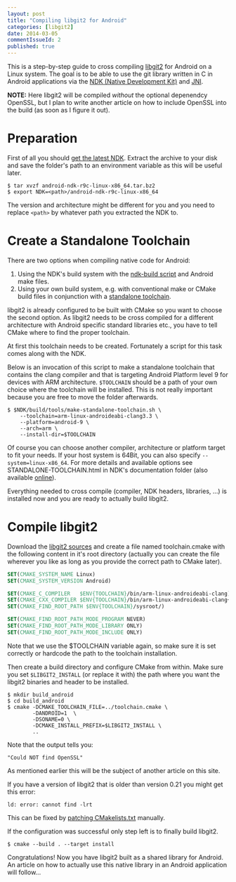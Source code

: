 ```yaml
---
layout: post
title: "Compiling libgit2 for Android"
categories: [libgit2]
date: 2014-03-05
commentIssueId: 2
published: true 
---
```


This is a step-by-step guide to cross compiling [libgit2](http://libgit2.github.com/) for Android
on a Linux system. The goal is to be able to use the git library written in C in Android
applications via the [NDK (Native Development Kit)](https://developer.android.com/tools/sdk/ndk/index.html)
and [JNI](http://developer.android.com/training/articles/perf-jni.html).

**NOTE:** Here libgit2 will be compiled *without* the optional depenendcy OpenSSL, but I plan to write another
article on how to include OpenSSL into the build (as soon as I figure it out).

# Preparation

First of all you should [get the latest NDK](https://developer.android.com/tools/sdk/ndk/index.html).
Extract the archive to your disk and save the folder's path to an environment variable as this will be
useful later.

```shell
$ tar xvzf android-ndk-r9c-linux-x86_64.tar.bz2
$ export NDK=<path>/android-ndk-r9c-linux-x86_64
```

The version and architecture might be different for you
and you need to replace `<path>` by whatever path you extracted the NDK to.

# Create a Standalone Toolchain

There are two options when compiling native code for Android:

1. Using the NDK's build system with the [ndk-build script](http://www.kandroid.org/ndk/docs/NDK-BUILD.html)
    and Android make files.
2. Using your own build system, e.g. with conventional make or CMake build files in conjunction with
    a [standalone toolchain](http://www.kandroid.org/ndk/docs/STANDALONE-TOOLCHAIN.html).

libgit2 is already configured to be built with CMake so you want to choose the second option.
As libgit2 needs to be cross compiled for a different architecture with Android specific standard libraries
etc., you have to tell CMake where to find the proper toolchain.

At first this toolchain needs to be created. Fortunately a script for this task comes along with the NDK.

Below is an invocation of this script to make a standalone toolchain that contains the clang compiler and that
is targeting Android Platform level 9 for devices with ARM architecture.
`$TOOLCHAIN` should be a path of your own choice where the toolchain
will be installed. This is not really important because you are free to move the folder afterwards.

```Shell
$ $NDK/build/tools/make-standalone-toolchain.sh \
    --toolchain=arm-linux-androideabi-clang3.3 \
    --platform=android-9 \
    --arch=arm \
    --install-dir=$TOOLCHAIN
```

Of course you can choose another compiler, architecture or platform target to fit your needs.
If your host system is 64Bit, 
you can also specify `--system=linux-x86_64`. For more details and available options see
STANDALONE-TOOLCHAIN.html in NDK's documentation folder 
(also available [online](http://www.kandroid.org/ndk/docs/STANDALONE-TOOLCHAIN.html)).

Everything needed to cross compile (compiler, NDK headers, libraries, ...) is installed now and 
you are ready to actually build libgit2.

# Compile libgit2

Download the [libgit2 sources](https://github.com/libgit2/libgit2/releases) and create a file named
toolchain.cmake with the following content in it's root directory
(actually you can create the file wherever you like as long as you provide the correct path to CMake later).

```CMake
SET(CMAKE_SYSTEM_NAME Linux)
SET(CMAKE_SYSTEM_VERSION Android)

SET(CMAKE_C_COMPILER   $ENV{TOOLCHAIN}/bin/arm-linux-androideabi-clang)
SET(CMAKE_CXX_COMPILER $ENV{TOOLCHAIN}/bin/arm-linux-androideabi-clang++)
SET(CMAKE_FIND_ROOT_PATH $ENV{TOOLCHAIN}/sysroot/)

SET(CMAKE_FIND_ROOT_PATH_MODE_PROGRAM NEVER)
SET(CMAKE_FIND_ROOT_PATH_MODE_LIBRARY ONLY)
SET(CMAKE_FIND_ROOT_PATH_MODE_INCLUDE ONLY)
```

Note that we use the $TOOLCHAIN variable again, so make sure it is set correctly or hardcode the path
to the toolchain installation.

Then create a build directory and configure CMake from within. Make sure you set `$LIBGIT2_INSTALL`
(or replace it with) the path where you want the libgit2 binaries and header to be installed.

```Shell
$ mkdir build_android
$ cd build_android
$ cmake -DCMAKE_TOOLCHAIN_FILE=../toolchain.cmake \
        -DANDROID=1  \
        -DSONAME=0 \
        -DCMAKE_INSTALL_PREFIX=$LIBGIT2_INSTALL \
        .. 
```

Note that the output tells you:

```Shell
"Could NOT find OpenSSL"
```
As mentioned earlier this will be the subject of another article on this site.

If you have a version of libgit2 that is older than version 0.21 you might get this error:

```
ld: error: cannot find -lrt
```

This can be fixed by
[patching CMakelists.txt](https://github.com/libgit2/libgit2/commit/5af69ee96af6dfae0f9069c6cda5281861b0da5c)
manually.

If the configuration was successful only step left is to finally build libgit2.

```Shell
$ cmake --build . --target install
```

Congratulations! Now you have libgit2 built as a shared library for Android.  
An article on how to actually use this native library in an Android application will follow...
